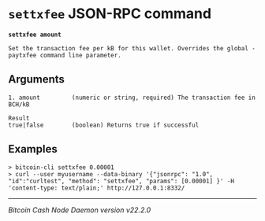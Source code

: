 `settxfee` JSON-RPC command
===========================

**`settxfee amount`**

```
Set the transaction fee per kB for this wallet. Overrides the global -paytxfee command line parameter.
```

Arguments
---------

```
1. amount         (numeric or string, required) The transaction fee in BCH/kB

Result
true|false        (boolean) Returns true if successful
```

Examples
--------

```
> bitcoin-cli settxfee 0.00001
> curl --user myusername --data-binary '{"jsonrpc": "1.0", "id":"curltest", "method": "settxfee", "params": [0.00001] }' -H 'content-type: text/plain;' http://127.0.0.1:8332/
```

***

*Bitcoin Cash Node Daemon version v22.2.0*
